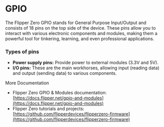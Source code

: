 # GPIO

The Flipper Zero GPIO stands for General Purpose Input/Output and consists of 18 pins on the top side of the device. These pins allow you to interact with various electronic components and modules, making them a powerful tool for tinkering, learning, and even professional applications.

### **Types of pins**

* **Power supply pins:** Provide power to external modules (3.3V and 5V).
* **I/O pins:** These are the main workhorses, allowing input (reading data) and output (sending data) to various components.

More Documentation

* Flipper Zero GPIO & Modules documentation: [https://docs.flipper.net/gpio-and-modules](https://docs.flipper.net/gpio-and-modules)
* Flipper Zero tutorials and projects: [https://github.com/flipperdevices/flipperzero-firmware](https://github.com/flipperdevices/flipperzero-firmware)
